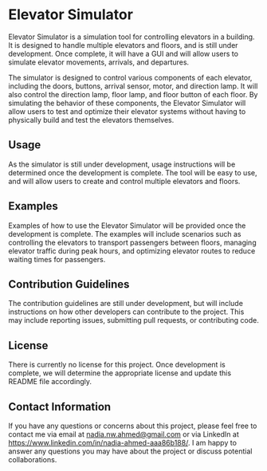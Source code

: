 # Elevator Simulator

Elevator Simulator is a simulation tool for controlling elevators in a building. It is designed to handle multiple elevators and floors, and is still under development. Once complete, it will have a GUI and will allow users to simulate elevator movements, arrivals, and departures.

The simulator is designed to control various components of each elevator, including the doors, buttons, arrival sensor, motor, and direction lamp. It will also control the direction lamp, floor lamp, and floor button of each floor. By simulating the behavior of these components, the Elevator Simulator will allow users to test and optimize their elevator systems without having to physically build and test the elevators themselves.

## Usage

As the simulator is still under development, usage instructions will be determined once the development is complete. The tool will be easy to use, and will allow users to create and control multiple elevators and floors.

## Examples

Examples of how to use the Elevator Simulator will be provided once the development is complete. The examples will include scenarios such as controlling the elevators to transport passengers between floors, managing elevator traffic during peak hours, and optimizing elevator routes to reduce waiting times for passengers.

## Contribution Guidelines

The contribution guidelines are still under development, but will include instructions on how other developers can contribute to the project. This may include reporting issues, submitting pull requests, or contributing code.

## License

There is currently no license for this project. Once development is complete, we will determine the appropriate license and update this README file accordingly.

## Contact Information

If you have any questions or concerns about this project, please feel free to contact me via email at nadia.nw.ahmed@gmail.com or via LinkedIn at https://www.linkedin.com/in/nadia-ahmed-aaa86b188/. I am happy to answer any questions you may have about the project or discuss potential collaborations.
